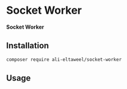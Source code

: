 # Socket Worker

**Socket Worker**

## Installation

```bash
composer require ali-eltaweel/socket-worker
```

## Usage
